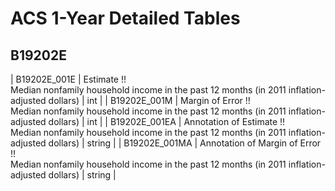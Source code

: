 # ACS 1-Year Detailed Tables

## B19202E

| B19202E_001E | Estimate !!<br>Median nonfamily household income in the past 12 months (in 2011 inflation-adjusted dollars) | int |
| B19202E_001M | Margin of Error !!<br>Median nonfamily household income in the past 12 months (in 2011 inflation-adjusted dollars) | int |
| B19202E_001EA | Annotation of Estimate !!<br>Median nonfamily household income in the past 12 months (in 2011 inflation-adjusted dollars) | string |
| B19202E_001MA | Annotation of Margin of Error !!<br>Median nonfamily household income in the past 12 months (in 2011 inflation-adjusted dollars) | string |

